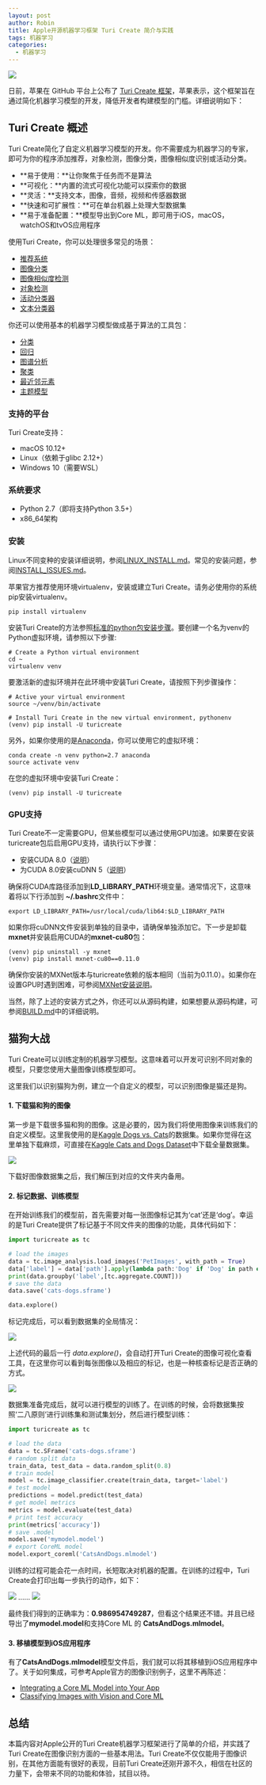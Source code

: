 ```yaml
---
layout: post
author: Robin
title: Apple开源机器学习框架 Turi Create 简介与实践
tags: 机器学习
categories:
  - 机器学习
---
```



![](/assets/turicreate/logo.png)

日前，苹果在 GitHub 平台上公布了 [Turi Create 框架](https://github.com/apple/turicreate)，苹果表示，这个框架旨在通过简化机器学习模型的开发，降低开发者构建模型的门槛。详细说明如下：

## Turi Create 概述

Turi Create简化了自定义机器学习模型的开发。你不需要成为机器学习的专家，即可为你的程序添加推荐，对象检测，图像分类，图像相似度识别或活动分类。

* **易于使用：**让你聚焦于任务而不是算法
* **可视化：**内置的流式可视化功能可以探索你的数据
* **灵活：**支持文本，图像，音频，视频和传感器数据
* **快速和可扩展性：**可在单台机器上处理大型数据集
* **易于准备配置：**模型导出到Core ML，即可用于iOS，macOS，watchOS和tvOS应用程序

使用Turi Create，你可以处理很多常见的场景：

* [推荐系统](https://github.com/apple/turicreate/blob/master/userguide/recommender/introduction.md)
* [图像分类](https://github.com/apple/turicreate/blob/master/userguide/image_classifier/introduction.md)
* [图像相似度检测](https://github.com/apple/turicreate/blob/master/userguide/image_similarity/introduction.md)
* [对象检测](https://github.com/apple/turicreate/blob/master/userguide/object_detection/introduction.md)
* [活动分类器](https://github.com/apple/turicreate/blob/master/userguide/activity_classifier/introduction.md)
* [文本分类器](https://github.com/apple/turicreate/blob/master/userguide/text_classifier/introduction.md)

你还可以使用基本的机器学习模型做成基于算法的工具包：

* [分类](https://github.com/apple/turicreate/blob/master/userguide/supervised-learning/classifier.md)
* [回归](https://github.com/apple/turicreate/blob/master/userguide/supervised-learning/regression.md)
* [图谱分析](https://github.com/apple/turicreate/blob/master/userguide/graph_analytics/intro.md)
* [聚类](https://github.com/apple/turicreate/blob/master/userguide/clustering/intro.md)
* [最近邻元素](https://github.com/apple/turicreate/blob/master/userguide/nearest_neighbors/nearest_neighbors.md)
* [主题模型](https://github.com/apple/turicreate/blob/master/userguide/text/intro.md)

### 支持的平台
Turi Create支持：

* macOS 10.12+
* Linux（依赖于glibc 2.12+）
* Windows 10（需要WSL）

### 系统要求
* Python 2.7（即将支持Python 3.5+）
* x86_64架构


### 安装
Linux不同变种的安装详细说明，参阅[LINUX_INSTALL.md](https://github.com/apple/turicreate/blob/master/LINUX_INSTALL.md)。常见的安装问题，参阅[INSTALL_ISSUES.md](https://github.com/apple/turicreate/blob/master/INSTALL_ISSUES.md)。

苹果官方推荐使用环境virtualenv，安装或建立Turi Create。请务必使用你的系统pip安装virtualenv。

``` shell
pip install virtualenv
```

安装Turi Create的方法参照[标准的python包安装步骤](https://packaging.python.org/installing/)。要创建一个名为venv的Python虚拟环境，请参照以下步骤:

```shell
# Create a Python virtual environment
cd ~
virtualenv venv
```

要激活新的虚拟环境并在此环境中安装Turi Create，请按照下列步骤操作：

```shell
# Active your virtual environment
source ~/venv/bin/activate

# Install Turi Create in the new virtual environment, pythonenv
(venv) pip install -U turicreate
```

另外，如果你使用的是[Anaconda](https://www.anaconda.com/what-is-anaconda/)，你可以使用它的虚拟环境：

```shell
conda create -n venv python=2.7 anaconda
source activate venv
```

在您的虚拟环境中安装Turi Create：

```shell
(venv) pip install -U turicreate
```

### GPU支持

Turi Create不一定需要GPU，但某些模型可以通过使用GPU加速。如果要在安装turicreate包后启用GPU支持，请执行以下步骤：

* 安装CUDA 8.0（[说明](http://docs.nvidia.com/cuda/cuda-installation-guide-linux/)）
* 为CUDA 8.0安装cuDNN 5（[说明](https://developer.nvidia.com/cudnn)）

确保将CUDA库路径添加到**LD_LIBRARY_PATH**环境变量。通常情况下，这意味着将以下行添加到 **~/.bashrc**文件中：

```shell
export LD_LIBRARY_PATH=/usr/local/cuda/lib64:$LD_LIBRARY_PATH
```

如果你将cuDNN文件安装到单独的目录中，请确保单独添加它。下一步是卸载**mxnet**并安装启用CUDA的**mxnet-cu80**包：

```shell
(venv) pip uninstall -y mxnet
(venv) pip install mxnet-cu80==0.11.0
```

确保你安装的MXNet版本与turicreate依赖的版本相同（当前为0.11.0）。如果你在设置GPU时遇到困难，可参阅[MXNet安装说明](https://mxnet.incubator.apache.org/get_started/install.html)。

当然，除了上述的安装方式之外，你还可以从源码构建，如果想要从源码构建，可参阅[BUILD.md](https://github.com/apple/turicreate/blob/master/BUILD.md)中的详细说明。


## 猫狗大战

Turi Create可以训练定制的机器学习模型。这意味着可以开发可识别不同对象的模型，只要您使用大量图像训练模型即可。

这里我们以识别猫狗为例，建立一个自定义的模型，可以识别图像是猫还是狗。

#### 1. 下载猫和狗的图像

第一步是下载很多猫和狗的图像。这是必要的，因为我们将使用图像来训练我们的自定义模型。这里我使用的是[Kaggle Dogs vs. Cats](https://www.kaggle.com/c/dogs-vs-cats-redux-kernels-edition)的数据集。如果你觉得在这里单独下载麻烦，可直接在[Kaggle Cats and Dogs Dataset](https://download.microsoft.com/download/3/E/1/3E1C3F21-ECDB-4869-8368-6DEBA77B919F/kagglecatsanddogs_3367a.zip)中下载全量数据集。

![](/assets/turicreate/get_data.png)
 
下载好图像数据集之后，我们解压到对应的文件夹内备用。

#### 2. 标记数据、训练模型

在开始训练我们的模型前，首先需要对每一张图像标记其为‘cat’还是‘dog’。幸运的是Turi Create提供了标记基于不同文件夹的图像的功能，具体代码如下：

```python
import turicreate as tc

# load the images
data = tc.image_analysis.load_images('PetImages', with_path = True)
data['label'] = data['path'].apply(lambda path:'Dog' if 'Dog' in path else 'Cat')
print(data.groupby('label',[tc.aggregate.COUNT]))
# save the data
data.save('cats-dogs.sframe')

data.explore()
```

标记完成后，可以看到数据集的全局情况：

![](/assets/turicreate/data_taging.png)

上述代码的最后一行 *data.explore()*，会自动打开Turi Create的图像可视化查看工具，在这里你可以看到每张图像以及相应的标记，也是一种核查标记是否正确的方式。

![](/assets/turicreate/image_visualizer.png)


数据集准备完成后，就可以进行模型的训练了。在训练的时候，会将数据集按照‘二八原则’进行训练集和测试集划分，然后进行模型训练：

```python
import turicreate as tc

# load the data
data = tc.SFrame('cats-dogs.sframe')
# random split data 
train_data, test_data = data.random_split(0.8)
# train model
model = tc.image_classifier.create(train_data, target='label')
# test model
predictions = model.predict(test_data)
# get model metrics
metrics = model.evaluate(test_data)
# print test accuracy
print(metrics['accuracy'])
# save .model
model.save('mymodel.model')
# export CoreML model
model.export_coreml('CatsAndDogs.mlmodel')
```

训练的过程可能会花一点时间，长短取决对机器的配置。在训练的过程中，Turi Create会打印出每一步执行的动作，如下：

![](/assets/turicreate/training1.png)
……
![](/assets/turicreate/training2.png)

最终我们得到的正确率为：**0.986954749287**，但看这个结果还不错。并且已经导出了**mymodel.model**和支持Core ML 的 **CatsAndDogs.mlmodel**。

#### 3. 移植模型到iOS应用程序

有了**CatsAndDogs.mlmodel**模型文件后，我们就可以将其移植到iOS应用程序中了。关于如何集成，可参考Apple官方的图像识别例子，这里不再陈述：

* [Integrating a Core ML Model into Your App](https://developer.apple.com/documentation/coreml/integrating_a_core_ml_model_into_your_app)
* [Classifying Images with Vision and Core ML](https://developer.apple.com/documentation/vision/classifying_images_with_vision_and_core_ml)


## 总结

本篇内容对Apple公开的Turi Create机器学习框架进行了简单的介绍，并实践了Turi Create在图像识别方面的一些基本用法。Turi Create不仅仅能用于图像识别，在其他方面能有很好的表现，目前Turi Create还刚开源不久，相信在社区的力量下，会带来不同的功能和体验，拭目以待。

